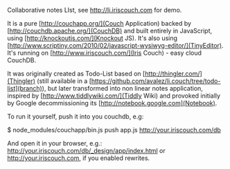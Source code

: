 Collaborative notes LIst, see http://li.iriscouch.com for demo.

It is a pure [http://couchapp.org/](Couch Application) backed by [http://couchdb.apache.org/](CouchDB) and built entirely in JavaScript, using [http://knockoutjs.com/](Knockout JS). It's also using [http://www.scriptiny.com/2010/02/javascript-wysiwyg-editor/](TinyEditor). It's running on [http://www.iriscouch.com/](Iris Couch) - easy cloud CouchDB.

It was originally created as Todo-List based on [http://thingler.com/](Thingler) (still available in a [https://github.com/avalez/li.couch/tree/todo-list](branch)), but later transformed into non linear notes application, inspired by [http://www.tiddlywiki.com/](Tiddly Wiki) and provoked initially by Google decommissioning its [http://notebook.google.com](Notebook).

To run it yourself, push it into you couchdb, e.g:

   $ node_modules/couchapp/bin.js push app.js http://your.iriscouch.com/db
   
And open it in your browser, e.g.: http://your.iriscouch.com/db/_design/app/index.html or http://your.iriscouch.com, if you enabled rewrites.
